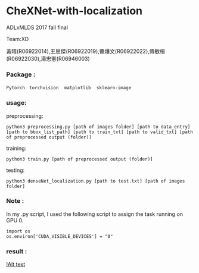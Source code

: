 # CheXNet-with-localization
ADLxMLDS 2017 fall final

Team:XD

黃晴(R06922014),王思傑(R06922019),曹爗文(R06922022),傅敏桓(R06922030),湯忠憲(R06946003)
### Package : 
`Pytorch` &nbsp; `torchvision` &nbsp;` matplotlib`  &nbsp;` sklearn-image` &nbsp;

### usage:
preprocessing:
```
python3 preprocessing.py [path of images folder] [path to data_entry] [path to bbox_list_path] [path to train_txt] [path to valid_txt] [path of preprocessed output (folder)]
```

training:
```
python3 train.py [path of preprocessed output (folder)]
```

testing:
```
python3 denseNet_localization.py [path to test.txt] [path of images folder]
```


### Note :
In my .py script, I used the following script to assign the task running on GPU 0.<br>

```
import os
os.environ['CUDA_VISIBLE_DEVICES'] = "0"
```
### result :
[!Alt text](https://github.com/thtang/CheXNet-with-localization/blob/master/bb_select.JPG)
